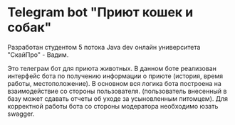 # Telegram bot "Приют кошек и собак"
Разработан студентом 5 потока Java dev онлайн университета "СкайПро" - Вадим.

Это телеграм бот для приюта животных.
В данном боте реализован интерфейс бота по получению информации о приюте (история, время работы, местоположение).
В основном вся логика бота построена на взаимодействие со стороны пользователя. (пользователь внесенный в базу может
сдавать отчеты об уходе за усыновленным питомцем).
Для корректной работы бота со стороны модератора необходимо юзать swagger.
